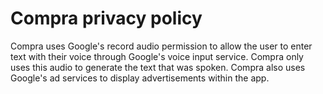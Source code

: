 # Compra privacy policy

Compra uses Google's record audio permission to allow the user to enter text with their voice through Google's voice input service. Compra only uses this audio to generate the text that was spoken. Compra also uses Google's ad services to display advertisements within the app.
